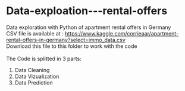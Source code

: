 # Data-exploation---rental-offers
Data exploration with Python of apartment rental offers in Germany </br>
CSV file is available at : https://www.kaggle.com/corrieaar/apartment-rental-offers-in-germany?select=immo_data.csv </br>
Download this file to this folder to work with the code 
</br>
</br>
The Code is splitted in 3 parts:
1. Data Cleaning
2. Data Vizualization
3. Data Prediction
